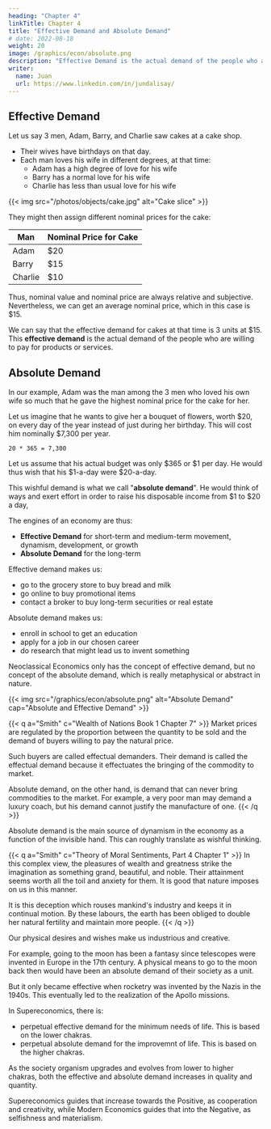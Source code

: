 ```yaml
---
heading: "Chapter 4"
linkTitle: Chapter 4
title: "Effective Demand and Absolute Demand"
# date: 2022-08-18
weight: 20
image: /graphics/econ/absolute.png
description: "Effective Demand is the actual demand of the people who are willing to pay for products or services"
writer:
  name: Juan
  url: https://www.linkedin.com/in/jundalisay/
---
```




## Effective Demand

Let us say 3 men, Adam, Barry, and Charlie saw cakes at a cake shop.
- Their wives have birthdays on that day.
- Each man loves his wife in different degrees, at that time:
  - Adam has a high degree of love for his wife
  - Barry has a normal love for his wife 
  - Charlie has less than usual love for his wife

{{< img src="/photos/objects/cake.jpg" alt="Cake slice" >}}


They might then assign different nominal prices for the cake:

Man | Nominal Price for Cake
--- | ---
Adam | $20
Barry | $15
Charlie | $10

Thus, nominal value and nominal price are always relative and subjective. Nevertheless, we can get an average nominal price, which in this case is $15.

We can say that the effective demand for cakes at that time is 3 units at $15. This **effective demand** is the actual demand of the people who are willing to pay for products or services. 


## Absolute Demand

In our example, Adam was the man among the 3 men who loved his own wife so much that he gave the highest nominal price for the cake for her. 

Let us imagine that he wants to give her a bouquet of flowers, worth $20, on every day of the year instead of just during her birthday. This will cost him nominally $7,300 per year. 

```
20 * 365 = 7,300
```

Let us assume that his actual budget was only $365 or $1 per day. He would thus wish that his $1-a-day were $20-a-day. 

This wishful demand is what we call "**absolute demand**". He would think of ways and exert effort in order to raise his disposable income from $1 to $20 a day, 

The engines of an economy are thus:
- **Effective Demand** for short-term and medium-term movement, dynamism, development, or growth
- **Absolute Demand** for the long-term

Effective demand makes us:
- go to the grocery store to buy bread and milk
- go online to buy promotional items
- contact a broker to buy long-term securities or real estate

Absolute demand makes us:
- enroll in school to get an education
- apply for a job in our chosen career
- do research that might lead us to invent something 

Neoclassical Economics only has the concept of effective demand, but no concept of the absolute demand, which is really metaphysical or abstract in nature.


<!-- Mr. A might not see value in a cake. But Mr. B might, as he might want it for his wife's birthday tomorrow. The value of the cake to Mr. B is then due to:
- his inherent dharma or tao (nature) of giving gifts during birthdays, and
- the tao (nature) of the cake as being a kind of gift. In contrast, an iguana does not have the tao of being a gift, and so Mr. B would not assign value to an iguana, except if his wife were an Iguana-lover (had the tao of loving iguanas). This tao is not present in Mr. A and so he sees no value in the cake.   -->

<!-- Thus, value is always relativistic to the general society and the personal self, just as energy has a general and special relativity.  -->


<!-- - Effective Demand is the actual demand of the people who are willing to pay for products or services.  
- Absolute Demand is a wishful demand that might not be satisfied any time soon. -->

{{< img src="/graphics/econ/absolute.png" alt="Absolute Demand" cap="Absolute and Effective Demand" >}}


{{< q a="Smith" c="Wealth of Nations Book 1 Chapter 7" >}}
Market prices are regulated by the proportion between the quantity to be sold and the demand of buyers willing to pay the natural price.

Such buyers are called effectual demanders. Their demand is called the effectual demand because it effectuates the bringing of the commodity to market. 

Absolute demand, on the other hand, is demand that can never bring commodities to the market. For example, a very poor man may demand a luxury coach, but his demand cannot justify the manufacture of one. 
{{< /q >}}



Absolute demand is the main source of dynamism in the economy as a function of the invisible hand. This can roughly translate as wishful thinking. 

{{< q a="Smith" c="Theory of Moral Sentiments, Part 4 Chapter 1" >}}
In this complex view, the pleasures of wealth and greatness strike the imagination as something grand, beautiful, and noble. Their attainment seems worth all the toil and anxiety for them. It is good that nature imposes on us in this manner.

It is this deception which rouses mankind's industry and keeps it in continual motion. By these labours, the earth has been obliged to double her natural fertility and maintain more people.
{{< /q >}}


Our physical desires and wishes make us industrious and creative. 

For example, going to the moon has been a fantasy since telescopes were invented in Europe in the 17th century. A physical means to go to the moon back then would have been an absolute demand of their society as a unit. 

But it only became effective when rocketry was invented by the Nazis in the 1940s. This eventually led to the realization of the Apollo missions. 

In Supereconomics, there is:
- perpetual effective demand for the minimum needs of life. This is based on the lower chakras. 
- perpetual absolute demand for the improvemnt of life. This is based on the higher chakras.

As the society organism upgrades and evolves from lower to higher chakras, both the effective and absolute demand increases in quality and quantity. 

Supereconomics guides that increase towards the Positive, as cooperation and creativity, while Modern Economics guides that into the Negative, as selfishness and materialism.

<!-- ## Aggregate Demand of Economics

Total demand of goods in a society

Effective Demand is based on population size -->




